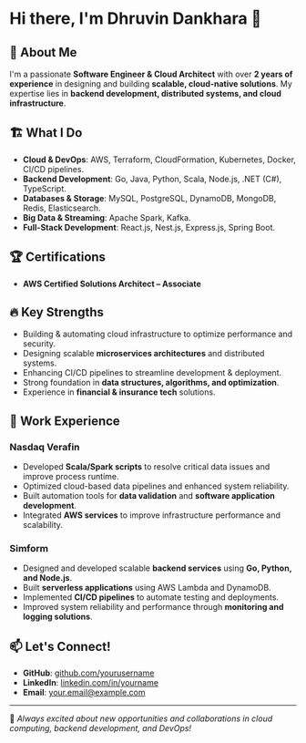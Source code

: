 # Hi there, I'm Dhruvin Dankhara 👋

## 🚀 About Me
I'm a passionate **Software Engineer & Cloud Architect** with over **2 years of experience** in designing and building **scalable, cloud-native solutions**. My expertise lies in **backend development, distributed systems, and cloud infrastructure**.

## 🏗️ What I Do
- **Cloud & DevOps**: AWS, Terraform, CloudFormation, Kubernetes, Docker, CI/CD pipelines.
- **Backend Development**: Go, Java, Python, Scala, Node.js, .NET (C#), TypeScript.
- **Databases & Storage**: MySQL, PostgreSQL, DynamoDB, MongoDB, Redis, Elasticsearch.
- **Big Data & Streaming**: Apache Spark, Kafka.
- **Full-Stack Development**: React.js, Nest.js, Express.js, Spring Boot.

## 🏆 Certifications
- **AWS Certified Solutions Architect – Associate**

## 🔥 Key Strengths
- Building & automating cloud infrastructure to optimize performance and security.
- Designing scalable **microservices architectures** and distributed systems.
- Enhancing CI/CD pipelines to streamline development & deployment.
- Strong foundation in **data structures, algorithms, and optimization**.
- Experience in **financial & insurance tech** solutions.

## 📌 Work Experience
### **Nasdaq Verafin**
- Developed **Scala/Spark scripts** to resolve critical data issues and improve process runtime.
- Optimized cloud-based data pipelines and enhanced system reliability.
- Built automation tools for **data validation** and **software application development**.
- Integrated **AWS services** to improve infrastructure performance and scalability.

### **Simform**
- Designed and developed scalable **backend services** using **Go, Python, and Node.js**.
- Built **serverless applications** using AWS Lambda and DynamoDB.
- Implemented **CI/CD pipelines** to automate testing and deployments.
- Improved system reliability and performance through **monitoring and logging solutions**.

## 📫 Let's Connect!
- **GitHub**: [github.com/yourusername](https://github.com/DhruvinDankhara)
- **LinkedIn**: [linkedin.com/in/yourname](https://linkedin.com/in/dhruvin-dankhara)
- **Email**: your.email@example.com

---
🚀 *Always excited about new opportunities and collaborations in cloud computing, backend development, and DevOps!*
